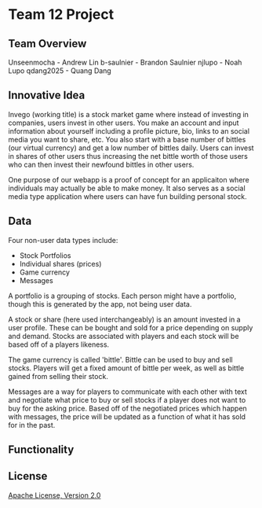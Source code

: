 # Team 12 Project

## Team Overview
Unseenmocha  - Andrew Lin
b-saulnier - Brandon Saulnier
njlupo - Noah Lupo
qdang2025 - Quang Dang

## Innovative Idea

Invego (working title) is a stock market game where instead of investing in companies, users invest in other users. You make an account and input information about yourself including a profile picture, bio, links to an social media you want to share, etc. You also start with a base number of bittles (our virtual currency) and get a low number of bittles daily. Users can invest in shares of other users thus increasing the net bittle worth of those users who can then invest their newfound bittles in other users.

One purpose of our webapp is a proof of concept for an applicaiton where individuals may actually be able to make money. It also serves as a social media type application where users can have fun building personal stock.

## Data
Four non-user data types include:
- Stock Portfolios
- Individual shares (prices)
- Game currency
- Messages

A portfolio is a grouping of stocks. Each person might have a portfolio, though this is generated by the app, not being user data.

A stock or share (here used interchangeably) is an amount invested in a user profile. These can be bought and sold for a price depending on supply and demand. Stocks are associated with players and each stock will be based off of a players likeness. 

The game currency is called 'bittle'. Bittle can be used to buy and sell stocks. Players will get a fixed amount of bittle per week, as well as bittle gained from selling their stock. 

Messages are a way for players to communicate with each other with text and negotiate what price to buy or sell stocks if a player does not want to buy for the asking price. Based off of the negotiated prices which happen with messages, the price will be updated as a function of what it has sold for in the past.

## Functionality

## License
[Apache License, Version 2.0](https://opensource.org/license/apache-2-0/)
